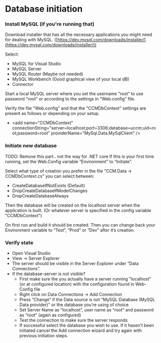 ﻿
# Database initiation

### Install MySQL (if you're running that)

Download installer that has all the necessary applications you might need for dealing with MySQL. 
([https://dev.mysql.com/downloads/installer/](https://dev.mysql.com/downloads/installer/))

Select: 
* MySQL for Visual Studio
* MySQL Server
* MySQL Router (Maybe not needed)
* MySQL Workbench (Good graphical view of your local dB)
* Connector 

Start a local MySQL server where you set the username “root” to use password “root” or according to the settings in "Web.config" file.

Verify the file "Web.config" and that the "CCMDbContext" settings are present as follows or depending on your setup.
* &lt;add name="CCMDbContext" connectionString="server=localhost;port=3306;database=uccm;uid=root;password=root" providerName="MySql.Data.MySqlClient" /&gt;

### Initiate new database

TODO: Remove this part.. not the way for .NET core
If this is your first time running, set the Web.Config variable “Environment” to “Initiate”.

Select what type of creation you prefer in the file “CCM.Data -&gt; CCMDbContext.cs” you can select between:

* CreateDatabaseIfNotExists (Default)
* DropCreateDatabaseIfModelChanges
* DropCreateDatabaseAlways

Then the database will be created on the localhost server when the application is built. (Or whatever server is specified in the config variable "CCMDbContext")

On first run and build it should be created. Then you can change back your Environment variable to “Test”, “Prod” or “Dev” after it’s creation.

### Verify state

* Open Visual Studio
* View -&gt; Server Explorer
* The server should be visible in the Server Explorer under “Data Connections”.
* If the database-server is not visible?
  * First make sure the you actually have a server running "localhost" (or at configured location) with the configuration found in Web-Config file
  * Right click on Data Connections -&gt; Add Connection
  * Press “Change” if the Data source is not “MySQL Database (MySQL Data provider)" or the database you're using of choice
  * Set Server Name as “localhost”, user name as “root” and password as “root” (again as configured)
  * Test the connection to make sure the server responds
  * If successful select the database you wish to use. If it hasen't been initiated cancel the Add connection wizard and try again with previous initiation steps.
